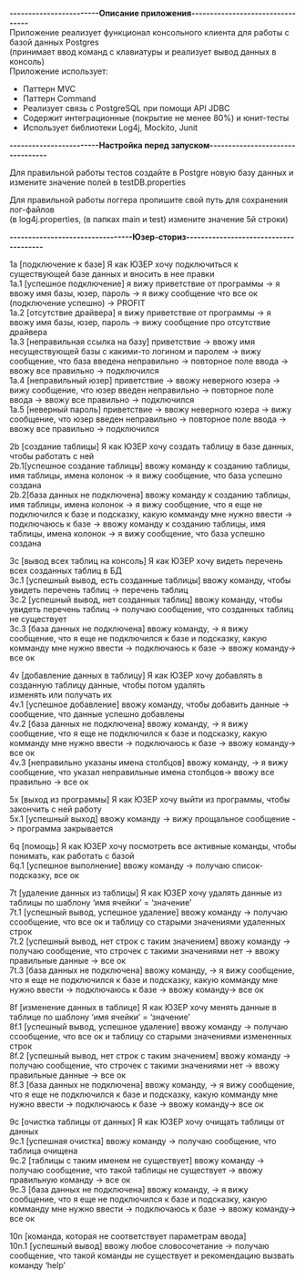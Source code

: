 **<p>------------------------Описание приложения---------------------------------<br>**
Приложение реализует функционал консольного клиента для работы с базой данных Postgres<br> 
(принимает ввод команд с клавиатуры и реализует вывод данных в консоль)<br>
Приложение использует:<br>
- Паттерн MVC
- Паттерн Command
- Реализует связь с PostgreSQL при помощи API JDBC
- Содержит интеграционные (покрытие не менее 80%) и юнит-тесты
- Использует библиотеки Log4j, Mockito, Junit

**<p>------------------------Настройка перед запуском---------------------------------<br>**
<p>Для правильной работы тестов создайте в Postgre новую базу данных и измените значение полей в testDB.properties</p>

<p>Для правильной работы логгера пропишите свой путь для сохранения лог-файлов<br>
(в log4j.properties, (в папках main и test) измените значение 5й строки)

**<p>---------------------------------Юзер-сториз--------------------------------------**<br>
<p>1a [подключение к базе] Я как ЮЗЕР хочу подключиться к существующей базе данных и вносить в нее правки<br>
1a.1 [успешное подключение] я вижу приветствие от программы -&gt; я ввожу имя базы, юзер, пароль -&gt; я вижу сообщение что все ок (подключение успешно) -&gt; PROFIT<br>
1a.2 [отсутствие драйвера] я вижу приветствие от программы -&gt; я ввожу имя базы, юзер, пароль -&gt; вижу сообщение про отсутствие драйвера<br>
1a.3 [неправильная ссылка на базу] приветствие -&gt; ввожу имя несуществующей базы c какими-то логином и паролем -&gt; вижу сообщение, что база введена неправильно -&gt; повторное поле ввода -&gt; ввожу все правильно -&gt; подключился<br>
1a.4 [неправильный юзер] приветствие -&gt; ввожу неверного юзера -&gt; вижу сообщение, что юзер введен неправильно -&gt; повторное поле ввода -&gt; ввожу все правильно -&gt; подключился<br>
1a.5 [неверный пароль] приветствие -&gt; ввожу неверного юзера -&gt; вижу сообщение, что юзер введен неправильно -&gt; повторное поле ввода -&gt; ввожу все правильно -&gt; подключился</p>
<p>2b [создание таблицы] Я как ЮЗЕР хочу создать таблицу в базе данных, чтобы работать с ней<br>
2b.1[успешное создание таблицы] ввожу команду к созданию таблицы, имя таблицы, имена колонок -&gt; я вижу сообщение, что база успешно создана<br>
2b.2[база данных не подключена] ввожу команду к созданию таблицы, имя таблицы, имена колонок -&gt; я вижу сообщение, что я еще не подключился к базе и подсказку, какую комманду мне нужно ввести -&gt; подключаюсь к базе -&gt; ввожу команду к созданию таблицы, имя таблицы, имена колонок -&gt; я вижу сообщение, что база успешно создана</p>
<p>3с [вывод всех таблиц на консоль] Я как ЮЗЕР хочу видеть перечень всех созданных таблиц в БД<br>
3с.1 [успешный вывод, есть созданные таблицы] ввожу команду, чтобы увидеть перечень таблиц -&gt; перечень таблиц<br>
3c.2 [успешный вывод, нет созданных таблиц] ввожу команду, чтобы увидеть перечень таблиц -&gt; получаю сообщение, что созданных таблиц не существует<br>
3c.3 [база данных не подключена] ввожу команду, -&gt; я вижу сообщение, что я еще не подключился к базе и подсказку, какую комманду мне нужно ввести -&gt; подключаюсь к базе -&gt; ввожу команду-&gt; все ок</p>
<p>4v [добавление данных в таблицу] Я как ЮЗЕР хочу добавлять в созданную таблицу данные, чтобы потом удалять<br>
изменять или получать их<br>
4v.1 [успешное добавление] ввожу команду, чтобы добавить данные -&gt; сообщение, что данные успешно добавлены<br>
4v.2 [база данных не подключена] ввожу команду, -&gt; я вижу сообщение, что я еще не подключился к базе и подсказку, какую комманду мне нужно ввести -&gt; подключаюсь к базе -&gt; ввожу команду-&gt; все ок<br>
4v.3 [неправильно указаны имена столбцов] ввожу команду, -&gt; я вижу сообщение, что указал неправильные имена столбцов-&gt; ввожу все правильно -&gt; все ок</p>
<p>5x [выход из программы] Я как ЮЗЕР хочу выйти из программы, чтобы закончить с ней работу<br>
5x.1 [успешный выход] ввожу команду -&gt; вижу прощальное сообщение -&gt; программа закрывается</p>
<p>6q [помощь] Я как ЮЗЕР хочу посмотреть все активные команды, чтобы понимать, как работать с базой<br>
6q.1 [успешное выполнение] ввожу команду -&gt; получаю список-подсказку, все ок</p>
<p>7t [удаление данных из таблицы] Я как ЮЗЕР хочу удалять данные из таблицы по шаблону ‘имя ячейки’ = ‘значение’<br>
7t.1 [успешный вывод, успешное удаление] ввожу команду -&gt; получаю ссообщение, что все ок и таблицу со старыми значениями удаленных строк<br>
7t.2 [успешный вывод, нет строк с таким значением] ввожу команду -&gt; получаю сообщение, что строчек с такими значениями нет -&gt; ввожу правильные данные -&gt; все ок<br>
7t.3 [база данных не подключена] ввожу команду, -&gt; я вижу сообщение, что я еще не подключился к базе и подсказку, какую комманду мне нужно ввести -&gt; подключаюсь к базе -&gt; ввожу команду-&gt; все ок</p>
<p>8f [изменение данных в таблице] Я как ЮЗЕР хочу менять данные в таблице по шаблону ‘имя ячейки’ = ‘значение’<br>
8f.1 [успешный вывод, успешное удаление] ввожу команду -&gt; получаю ссообщение, что все ок и таблицу со старыми значениями измененных строк<br>
8f.2 [успешный вывод, нет строк с таким значением] ввожу команду -&gt; получаю сообщение, что строчек с такими значениями нет -&gt; ввожу правильные данные -&gt; все ок<br>
8f.3 [база данных не подключена] ввожу команду, -&gt; я вижу сообщение, что я еще не подключился к базе и подсказку, какую комманду мне нужно ввести -&gt; подключаюсь к базе -&gt; ввожу команду-&gt; все ок</p>
<p>9с [очистка таблицы от данных] Я как ЮЗЕР хочу очищать таблицы от данных<br>
9c.1 [успешная очистка] ввожу команду -&gt; получаю сообщение, что таблица очищена<br>
9c.2 [таблицы с таким именем не существует] ввожу команду -&gt; получаю сообщение, что такой таблицы не существует -&gt; ввожу правильную команду -&gt; все ок<br>
9c.3 [база данных не подключена] ввожу команду, -&gt; я вижу сообщение, что я еще не подключился к базе и подсказку, какую комманду мне нужно ввести -&gt; подключаюсь к базе -&gt; ввожу команду-&gt; все ок</p>
<p>10n [команда, которая не соответствует параметрам ввода]<br>
10n.1 [успешный вывод] ввожу любое словосочетание -&gt; получаю сообщение, что такой команды не существует и рекомендацию вызвать команду ‘help’</p>